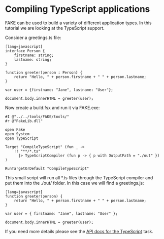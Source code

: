# Compiling TypeScript applications

FAKE can be used to build a variety of different application types. 
In this tutorial we are looking at the TypeScript support.

Consider a greetings.ts file:

    [lang=javascript]
    interface Person {
        firstname: string;
        lastname: string;
    }
     
    function greeter(person : Person) {
        return "Hello, " + person.firstname + " " + person.lastname;
    }

    var user = {firstname: "Jane", lastname: "User"};

    document.body.innerHTML = greeter(user);

Now create a build.fsx and run it via FAKE.exe:

	#I @"../../tools/FAKE/tools/"
	#r @"FakeLib.dll"

	open Fake
	open System
	open TypeScript

	Target "CompileTypeScript" (fun _ ->
	    !! "**/*.ts"
		  |> TypeScriptCompiler (fun p -> { p with OutputPath = "./out" }) 
	)

	RunTargetOrDefault "CompileTypeScript"


This small script will run all *.ts files through the TypeScript compiler and put them into the ./out/ folder. In this case we will find a greetings.js:

    [lang=javascript]
	function greeter(person) {
		return "Hello, " + person.firstname + " " + person.lastname;
	}

	var user = { firstname: "Jane", lastname: "User" };

	document.body.innerHTML = greeter(user);

If you need more details please see the [API docs for the TypeScript](apidocs/fake-typescript.html) task.